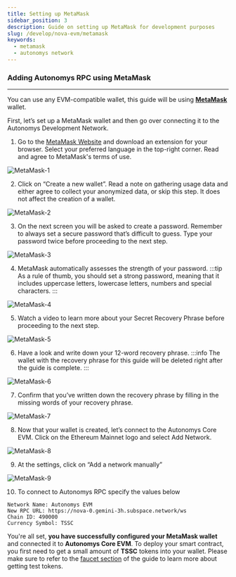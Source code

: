 ```yaml
---
title: Setting up MetaMask
sidebar_position: 3
description: Guide on setting up MetaMask for development purposes
slug: /develop/nova-evm/metamask
keywords:
  - metamask
  - autonomys network
---
```


### Adding Autonomys RPC using MetaMask
---
You can use any EVM-compatible wallet, this guide will be using [**MetaMask**](https://metamask.io/) wallet.

First, let’s set up a MetaMask wallet and then go over connecting it to the Autonomys Development Network.

1. Go to the [MetaMask Website](https://metamask.io/) and download an extension for your browser.
   Select your preferred language in the top-right corner. 
   Read and agree to MetaMask's terms of use.

  ![MetaMask-1](/img/developers/MetaMask-1.png)


2. Click on “Create a new wallet”.
  Read a note on gathering usage data and either agree to collect your anonymized data, or skip this step. It does not affect the creation of a wallet. 

  ![MetaMask-2](/img/developers/MetaMask-2.png)

3. On the next screen you will be asked to create a password. Remember to always set a secure password that’s difficult to guess. Type your password twice before proceeding to the next step.

  ![MetaMask-3](/img/developers/MetaMask-3.png)

4. MetaMask automatically assesses the strength of your password. 
  :::tip
  As a rule of thumb, you should set a strong password, meaning that it includes uppercase letters, lowercase letters, numbers and special characters.
  :::

  ![MetaMask-4](/img/developers/MetaMask-4.png)

5. Watch a video to learn more about your Secret Recovery Phrase before proceeding to the next step. 

  ![MetaMask-5](/img/developers/MetaMask-5.png)

6. Have a look and write down your 12-word recovery phrase. 
  :::info
  The wallet with the recovery phrase for this guide will be deleted right after the guide is complete.
  ::: 

  ![MetaMask-6](/img/developers/MetaMask-6.png)

7. Confirm that you’ve written down the recovery phrase by filling in the missing words of your recovery phrase. 

  ![MetaMask-7](/img/developers/MetaMask-7.png)

8. Now that your wallet is created, let’s connect to the Autonomys Core EVM. Click on the Ethereum Mainnet logo and select Add Network.

  ![MetaMask-8](/img/developers/MetaMask-8.png)

9. At the settings, click on “Add a network manually”

  ![MetaMask-9](/img/developers/MetaMask-9.png)

10. To connect to Autonomys RPC specify the values below

  ```
  Network Name: Autonomys EVM
  New RPC URL: https://nova-0.gemini-3h.subspace.network/ws
  Chain ID: 490000
  Currency Symbol: TSSC
  ```

You're all set, **you have successfully configured your MetaMask wallet** and connected it to **Autonomys Core EVM**. To deploy your smart contract, you first need to get a small amount of **TSSC**  tokens into your wallet. Please make sure to refer to the [faucet section](/develop/nova-evm/resources/autonomys-faucet) of the guide to learn more about getting test tokens. 